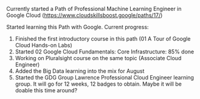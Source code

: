 Currently started a Path of Professional Machine Learning Engineer in Google Cloud (https://www.cloudskillsboost.google/paths/17/)

Started learning this Path with Google.
Current progress:
1. Finished the first introductory course in this path (01 A Tour of Google Cloud Hands-on Labs)
2. Started 02 Google Cloud Fundamentals: Core Infrastructure: 85% done
3. Working on Pluralsight course on the same topic (Associate Cloud Engineer)
4. Added the Big Data learning into the mix for August
5. Started the GDG Group Lawrence Professional Cloud Engineer learning group. It will go for 12 weeks, 12 badges to obtain. Maybe it will be doable this time around?
